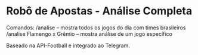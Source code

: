 # Robô de Apostas - Análise Completa

Comandos:
/analise – mostra todos os jogos do dia com times brasileiros  
/analise Flamengo x Grêmio – mostra análise de um jogo específico

Baseado na API-Football e integrado ao Telegram.
